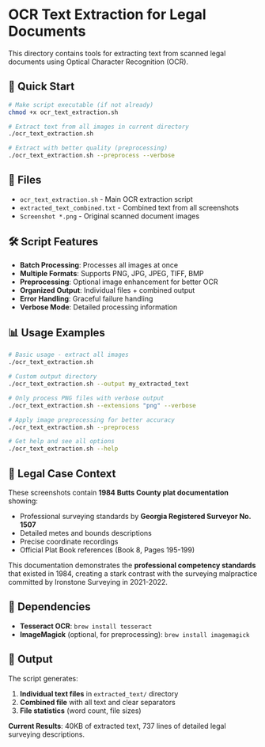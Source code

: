# OCR Text Extraction for Legal Documents

This directory contains tools for extracting text from scanned legal documents using Optical Character Recognition (OCR).

## 🔧 **Quick Start**

```bash
# Make script executable (if not already)
chmod +x ocr_text_extraction.sh

# Extract text from all images in current directory
./ocr_text_extraction.sh

# Extract with better quality (preprocessing)
./ocr_text_extraction.sh --preprocess --verbose
```

## 📁 **Files**

- `ocr_text_extraction.sh` - Main OCR extraction script
- `extracted_text_combined.txt` - Combined text from all screenshots
- `Screenshot *.png` - Original scanned document images

## 🛠️ **Script Features**

- **Batch Processing**: Processes all images at once
- **Multiple Formats**: Supports PNG, JPG, JPEG, TIFF, BMP
- **Preprocessing**: Optional image enhancement for better OCR
- **Organized Output**: Individual files + combined output
- **Error Handling**: Graceful failure handling
- **Verbose Mode**: Detailed processing information

## 📊 **Usage Examples**

```bash
# Basic usage - extract all images
./ocr_text_extraction.sh

# Custom output directory
./ocr_text_extraction.sh --output my_extracted_text

# Only process PNG files with verbose output
./ocr_text_extraction.sh --extensions "png" --verbose

# Apply image preprocessing for better accuracy
./ocr_text_extraction.sh --preprocess

# Get help and see all options
./ocr_text_extraction.sh --help
```

## 🎯 **Legal Case Context**

These screenshots contain **1984 Butts County plat documentation** showing:
- Professional surveying standards by **Georgia Registered Surveyor No. 1507**
- Detailed metes and bounds descriptions
- Precise coordinate recordings
- Official Plat Book references (Book 8, Pages 195-199)

This documentation demonstrates the **professional competency standards** that existed in 1984, creating a stark contrast with the surveying malpractice committed by Ironstone Surveying in 2021-2022.

## 🔗 **Dependencies**

- **Tesseract OCR**: `brew install tesseract`
- **ImageMagick** (optional, for preprocessing): `brew install imagemagick`

## 📝 **Output**

The script generates:
1. **Individual text files** in `extracted_text/` directory
2. **Combined file** with all text and clear separators
3. **File statistics** (word count, file sizes)

**Current Results**: 40KB of extracted text, 737 lines of detailed legal surveying descriptions. 